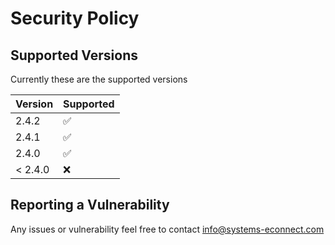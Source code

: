 # Security Policy

## Supported Versions

Currently these are the supported versions

| Version | Supported          |
| ------- | ------------------ |
| 2.4.2   | :white_check_mark: |
| 2.4.1   | :white_check_mark: |
| 2.4.0   | :white_check_mark: |
| < 2.4.0 | :x:                |

## Reporting a Vulnerability

Any issues or vulnerability feel free to contact info@systems-econnect.com
